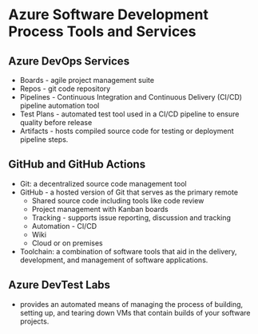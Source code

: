 # Azure Software Development Process Tools and Services

## Azure DevOps Services
- Boards - agile project management suite
- Repos - git code repository
- Pipelines - Continuous Integration and Continuous Delivery (CI/CD) pipeline automation tool
- Test Plans - automated test tool used in a CI/CD pipeline to ensure quality before release
- Artifacts - hosts compiled source code for testing or deployment pipeline steps.

## GitHub and GitHub Actions
- Git: a decentralized source code management tool
- GitHub - a hosted version of Git that serves as the primary remote
    - Shared source code including tools like code review
    - Project management with Kanban boards
    - Tracking - supports issue reporting, discussion and tracking
    - Automation - CI/CD
    - Wiki
    - Cloud or on premises 
- Toolchain: a combination of software tools that aid in the delivery, development, and management of software applications.

## Azure DevTest Labs
- provides an automated means of managing the process of building, setting up, and tearing down VMs that contain builds of your software projects. 